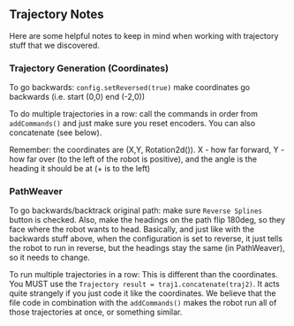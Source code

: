 ## Trajectory Notes
Here are some helpful notes to keep in mind when working with trajectory stuff that we discovered.

### Trajectory Generation (Coordinates)
To go backwards:
`config.setReversed(true)`
make coordinates go backwards (i.e. start (0,0) end (-2,0))  
  
To do multiple trajectories in a row:
call the commands in order from  `addCommands()` and just make sure you reset encoders. You can also concatenate (see below).  
  
  Remember: the coordinates are (X,Y, Rotation2d()). X - how far forward, Y - how far over (to the left of the robot is positive), and the angle is the heading it should be at (+ is to the left)
  
  ### PathWeaver
  To go backwards/backtrack original path:
  make sure `Reverse Splines` button is checked. Also, make the headings on the path flip 180deg, so they face where the robot wants to head. Basically, and just like with the backwards stuff above, when the configuration is set to reverse, it just tells the robot to run in reverse, but the headings stay the same (in PathWeaver), so it needs to change.  
    
To run multiple trajectories in a row: 
This is different than the coordinates. You MUST use the `Trajectory result = traj1.concatenate(traj2)`. It acts quite strangely if you just code it like the coordinates. We believe that the file code in combination with the `addCommands()` makes the robot run all of those trajectories at once, or something similar.
